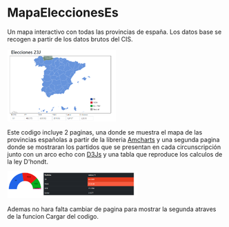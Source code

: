 # MapaEleccionesEs
Un mapa interactivo con todas las provincias de españa. Los datos base se recogen a partir de los datos brutos del CIS.
<p float="left">
  <img src="resources/mapa.png?raw=true" width="50%">
</p>

Este codigo incluye 2 paginas, una donde se muestra el mapa de las provincias españolas a partir de la libreria [Amcharts](https://www.amcharts.com/) y una segunda pagina donde se mostraran los partidos que se presentan en cada circunscripción junto con un arco echo con [D3Js](https://d3js.org/) y una tabla que reproduce los calculos de la ley D'hondt.

<p float="middle">
  <img src="resources/tabla.png?raw=true" width="60%">
</p>
Ademas no hara falta cambiar de pagina para mostrar la segunda atraves de la funcion Cargar del codigo.

